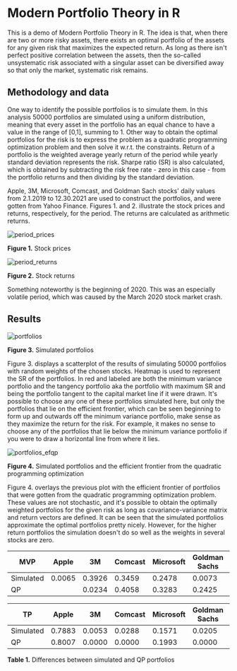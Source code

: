 # Modern Portfolio Theory in R

This is a demo of Modern Portfolio Theory in R. The idea is that, when there are two or more risky assets, there exists an optimal portfolio of the assets for any given risk that maximizes the expected return. As long as there isn't perfect positive correlation between the assets, then the so-called unsystematic risk associated with a singular asset can be diversified away so that only the market, systematic risk remains.

## Methodology and data

One way to identify the possible portfolios is to simulate them. In this analysis 50000 portfolios are simulated using a uniform distribution, meaning that every asset in the portfolio has an equal chance to have a value in the range of [0,1], summing to 1. Other way to obtain the optimal portfolios for the risk is to express the problem as a quadratic programming optimization problem and then solve it w.r.t. the constraints. Return of a portfolio is the weighted average yearly return of the period while yearly standard deviation represents the risk. Sharpe ratio (SR) is also calculated, which is obtained by subtracting the risk free rate - zero in this case - from the portfolio returns and then dividing by the standard deviation. 

Apple, 3M, Microsoft, Comcast, and Goldman Sach stocks' daily values from 2.1.2019 to 12.30.2021 are used to construct the portfolios, and were gotten from Yahoo Finance. Figures 1. and 2. illustrate the stock prices and returns, respectively, for the period. The returns are calculated as arithmetic returns.

![period_prices](https://user-images.githubusercontent.com/91892495/151845968-0966aab1-a1be-45e5-b713-29862a266e3a.png)

**Figure 1.** Stock prices

![period_returns](https://user-images.githubusercontent.com/91892495/151846079-197fc681-dfe6-4dfc-9e4b-e22eb4ca22c4.png)

**Figure 2.** Stock returns

Something noteworthy is the beginning of 2020. This was an especially volatile period, which was caused by the March 2020 stock market crash.

## Results

![portfolios](https://user-images.githubusercontent.com/91892495/151999967-afbbe70e-fd2f-4204-aaa1-ab4eec27e53a.png)

**Figure 3.** Simulated portfolios

Figure 3. displays a scatterplot of the results of simulating 50000 portfolios with random weights of the chosen stocks. Heatmap is used to represent the SR of the portfolios. In red and labeled are both the minimum variance portfolio and the tangency portfolio aka the portfolio with maximum SR and being the portfolio tangent to the capital market line if it were drawn. It's possible to choose any one of these portfolios simulated here, but only the portfolios that lie on the efficient frontier, which can be seen beginning to form up and outwards off the minimum variance portfolio, make sense as they maximize the return for the risk. For example, it makes no sense to choose any of the portfolios that lie below the minimum variance portfolio if you were to draw a horizontal line from where it lies.

![portfolios_efqp](https://user-images.githubusercontent.com/91892495/152003973-776a92dc-e83b-4ca2-91af-0c5a00a922a0.png)

**Figure 4.** Simulated portfolios and the efficient frontier from the quadratic programming optimization

Figure 4. overlays the previous plot with the efficient frontier of portfolios that were gotten from the quadratic programming optimization problem. These values are not stochastic, and it's possible to obtain the optimally weighted portfolios for the given risk as long as covariance-variance matrix and return vectors are defined. It can be seen that the simulated portfolios approximate the optimal portfolios pretty nicely. However, for the higher return portfolios the simulation doesn't do so well as the weights in several stocks are zero.

|MVP|Apple|3M|Comcast|Microsoft|Goldman Sachs|R|SD|
|------|---|---|---|---|---|---|---|
|Simulated|0.0065|0.3926|0.3459|0.2478|0.0073|0.2189|0.2343|
|QP||0.0234|0.4058|0.3283|0.2425|0.0000|0.2227|0.2341|

|TP|Apple|3M|Comcast|Microsoft|Goldman Sachs|R|SD|
|---|---|---|---|---|---|---|---|
|Simulated|0.7883|0.0053|0.0288|0.1571|0.0205|0.6964|0.3166|
|QP|0.8007|0.0000|0.0000|0.1993|0.0000|0.7162|0.3226|

**Table 1.** Differences between simulated and QP portfolios
